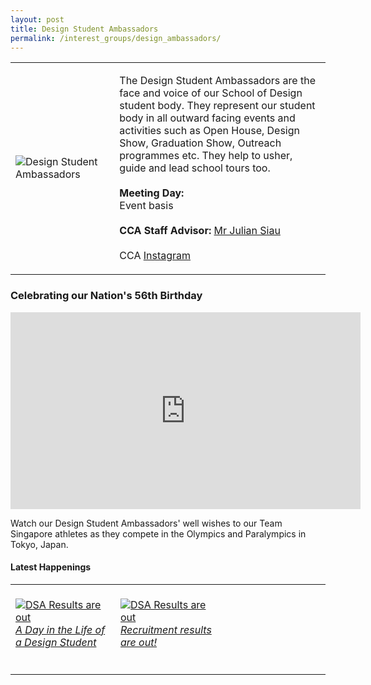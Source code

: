 ```yaml
---
layout: post
title: Design Student Ambassadors
permalink: /interest_groups/design_ambassadors/
---
```

<div>
    <table>
        <tr>
            <td style="width:33%"><image src="{{site.baseurl}}/images/CCA_design_ambassadors.jpg" style="display:block;margin-left:auto;margin-right:auto;" alt="Design Student Ambassadors"></image></td>
            <td>
                <p>
                    The Design Student Ambassadors are the face and voice of our School of Design student body. They represent our student body in all outward facing events and activities such as Open House, Design Show, Graduation Show, Outreach programmes etc. They help to usher, guide and lead school tours too.<br>
                    <br>
                    <b>Meeting Day:</b><br>
                    Event basis<br>
                    <br>
                    <b>CCA Staff Advisor:</b> <a href="mailto:julians@tp.edu.sg">Mr Julian Siau</a><br>
                    <br>
                    CCA <a href="https://www.instagram.com/designstudentambassadors">Instagram</a>
                </p>
            </td>
        </tr>
    </table>
</div>

<h3><a id="dsaNDC"></a>Celebrating our Nation's 56th Birthday</h3>

<div class="bp-youtube">

<iframe width="560" height="315" src="https://www.youtube.com/embed/6h4Quz-gk6g" title="YouTube video player" frameborder="0" allow="accelerometer; autoplay; clipboard-write; encrypted-media; gyroscope; picture-in-picture" allowfullscreen></iframe>

</div>

Watch our Design Student Ambassadors' well wishes to our Team Singapore athletes as they compete in the Olympics and Paralympics in Tokyo, Japan. 

#### Latest Happenings

<div>
    <table>
        <tr>
            <td style="width:33%"><br>
                <a href="https://www.instagram.com/tv/CKYYnKMnLfl/">
                    <image src="{{site.baseurl}}/images/CCA-dsa-ig2.png" style="display:block;margin-left:auto;margin-right:auto;" alt="DSA Results are out">
                    <h6 style="margin-top:0%">A Day in the Life of a Design Student</h6>
                    </image>
                </a>
            </td>
            <td style="width:33%"><br>
                <a href="https://www.instagram.com/p/CCANOWKnJ0C/">
                    <image src="{{site.baseurl}}/images/CCA-dsa_IG.jpg" style="display:block;margin-left:auto;margin-right:auto;" alt="DSA Results are out">
                    <h6 style="margin-top:0%">Recruitment results are out!</h6>
                    </image>
                </a>
            </td>
            <td style="width:33%"><br>
            </td>
        </tr>
    </table>
</div>